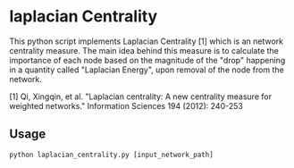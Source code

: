 # laplacian Centrality

This python script implements Laplacian Centrality [1] which is an network centrality measure. The main idea behind this measure is to calculate the importance of each node based on the magnitude of the "drop" happening in a quantity called "Laplacian Energy", upon removal of the node from the network. 

[1] Qi, Xingqin, et al. "Laplacian centrality: A new centrality measure for weighted networks." Information Sciences 194 (2012): 240-253

## Usage

```python
python laplacian_centrality.py [input_network_path]
```
